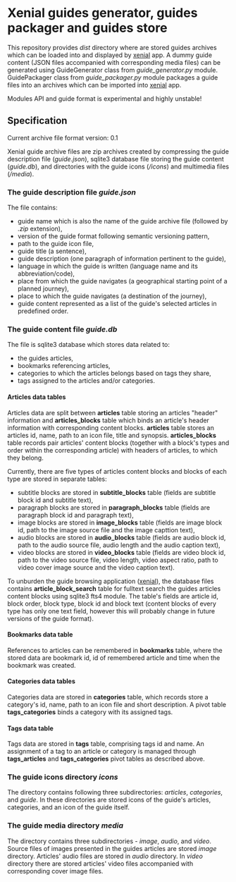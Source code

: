 Xenial guides generator, guides packager and guides store
=========================================================

This repository provides _dist_ directory where are stored guides archives which can be loaded into and displayed by 
[xenial](https://github.com/sciber/xenial) app. A dummy guide content (JSON files accompanied with corresponding media 
files) can be generated using GuideGenerator class from _guide_generator.py_ module. GuidePackager class from 
_guide_packager.py_ module packages a guide files into an archives which can be imported into 
[xenial](https://github.com/sciber/xenial) app.

Modules API and guide format is experimental and highly unstable!


Specification
-------------

Current archive file format version: 0.1 

Xenial guide archive files are zip archives created by compressing the guide description file (_guide.json_), sqlite3 
database file storing the guide content (_guide.db_), and directories with the guide icons (_/icons_) and multimedia 
files (_/media_).   

### The guide description file _guide.json_

The file contains:
- guide name which is also the name of the guide archive file (followed by _.zip_ extension), 
- version of the guide format following semantic versioning pattern,
- path to the guide icon file,
- guide title (a sentence),
- guide description (one paragraph of information pertinent to the guide),
- language in which the guide is written (language name and its abbreviation/code),
- place from which the guide navigates (a geographical starting point of a planned journey),
- place to which the guide navigates (a destination of the journey),
- guide content represented as a list of the guide's selected articles in predefined order.

### The guide content file _guide.db_

The file is sqlite3 database which stores data related to:
- the guides articles,
- bookmarks referencing articles,
- categories to which the articles belongs based on tags they share,
- tags assigned to the articles and/or categories.

#### Articles data tables

Articles data are split between __articles__ table storing an articles "header" information and __articles_blocks__ 
table which binds an article's header information with corresponding content blocks. __articles__ table stores 
an articles id, name, path to an icon file, title and synopsis. __articles_blocks__ table records pair articles' content
blocks (together with a block's types and order within the corresponding article) with headers of articles, to which 
they belong.  

Currently, there are five types of articles content blocks and blocks of each type are stored in separate tables:
- subtitle blocks are stored in __subtitle_blocks__ table (fields are subtitle block id and subtitle text),
- paragraph blocks are stored in __paragraph_blocks__ table (fields are paragraph block id and paragraph text),
- image blocks are stored in __image_blocks__ table (fields are image block id, path to the image source file and 
  the image capttion text),
- audio blocks are stored in __audio_blocks__ table (fields are audio block id, path to the audio source file, audio 
  length and the audio caption text),
- video blocks are stored in __video_blocks__ table (fields are video block id, path to the video source file, video
  length, video aspect ratio, path to video cover image source and the video caption text).

To unburden the guide browsing application ([xenial](https://github.com/sciber/xenial)), the database files contains __article_block_search__ table for fulltext 
search the guides articles content blocks using sqlite3 fts4 module. The table's fields are article id, block order, 
block type, block id and block text (content blocks of every type has only one text field, however this will probably 
change in future versions of the guide format).

#### Bookmarks data table

References to articles can be remembered in __bookmarks__ table, where the stored data are bookmark id, id of remembered
article and time when the bookmark was created.

#### Categories data tables

Categories data are stored in __categories__ table, which records store a category's id, name, path to an icon file and 
short description. A pivot table __tags_categories__ binds a category with its assigned tags.

#### Tags data table

Tags data are stored in __tags__ table, comprising tags id and name. An assignment of a tag to an article or category is 
managed through __tags_articles__ and __tags_categories__ pivot tables as described above.   

### The guide icons directory _icons_

The directory contains following three subdirectories: _articles_, _categories_, and _guide_. In these directories are 
stored icons of the guide's articles, categories, and an icon of the guide itself.  

### The guide media directory _media_

The directory contains three subdirectories - _image_, _audio_, and _video_. Source files of images presented in 
the guides articles are stored _image_ directory. Articles' audio files are stored in _audio_ directory. In _video_
directory there are stored articles' video files accompanied with corresponding cover image files.
